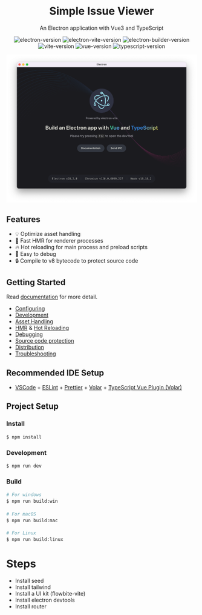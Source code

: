 <h1 align="center">Simple Issue Viewer </h1>

<p align="center">An Electron application with Vue3 and TypeScript</p>

<p align="center">
<img src="https://img.shields.io/github/package-json/dependency-version/alex8088/electron-vite-boilerplate/dev/electron" alt="electron-version">
<img src="https://img.shields.io/github/package-json/dependency-version/alex8088/electron-vite-boilerplate/dev/electron-vite" alt="electron-vite-version" />
<img src="https://img.shields.io/github/package-json/dependency-version/alex8088/electron-vite-boilerplate/dev/electron-builder" alt="electron-builder-version" />
<img src="https://img.shields.io/github/package-json/dependency-version/alex8088/electron-vite-boilerplate/dev/vite" alt="vite-version" />
<img src="https://img.shields.io/github/package-json/dependency-version/alex8088/electron-vite-boilerplate/dev/vue" alt="vue-version" />
<img src="https://img.shields.io/github/package-json/dependency-version/alex8088/electron-vite-boilerplate/dev/typescript" alt="typescript-version" />
</p>

<p align='center'>
<img src='./build/electron-vite-vue-ts.png'/>
</p>

## Features

- 💡 Optimize asset handling
- 🚀 Fast HMR for renderer processes
- 🔥 Hot reloading for main process and preload scripts
- 🔌 Easy to debug
- 🔒 Compile to v8 bytecode to protect source code

## Getting Started

Read [documentation](https://electron-vite.org/) for more detail.

- [Configuring](https://electron-vite.org/config/)
- [Development](https://electron-vite.org/guide/dev.html)
- [Asset Handling](https://electron-vite.org/guide/assets.html)
- [HMR](https://electron-vite.org/guide/hmr.html) & [Hot Reloading](https://electron-vite.org/guide/hot-reloading.html)
- [Debugging](https://electron-vite.org/guide/debugging.html)
- [Source code protection](https://electron-vite.org/guide/source-code-protection.html)
- [Distribution](https://electron-vite.org/guide/distribution.html)
- [Troubleshooting](https://electron-vite.org/guide/troubleshooting.html)

## Recommended IDE Setup

- [VSCode](https://code.visualstudio.com/) + [ESLint](https://marketplace.visualstudio.com/items?itemName=dbaeumer.vscode-eslint) + [Prettier](https://marketplace.visualstudio.com/items?itemName=esbenp.prettier-vscode) + [Volar](https://marketplace.visualstudio.com/items?itemName=Vue.volar) + [TypeScript Vue Plugin (Volar)](https://marketplace.visualstudio.com/items?itemName=Vue.vscode-typescript-vue-plugin)

## Project Setup

### Install

```bash
$ npm install
```

### Development

```bash
$ npm run dev
```

### Build

```bash
# For windows
$ npm run build:win

# For macOS
$ npm run build:mac

# For Linux
$ npm run build:linux
```

# Steps

- Install seed
- Install tailwind
- Install a UI kit (flowbite-vite)
- Install electron devtools
- Install router
